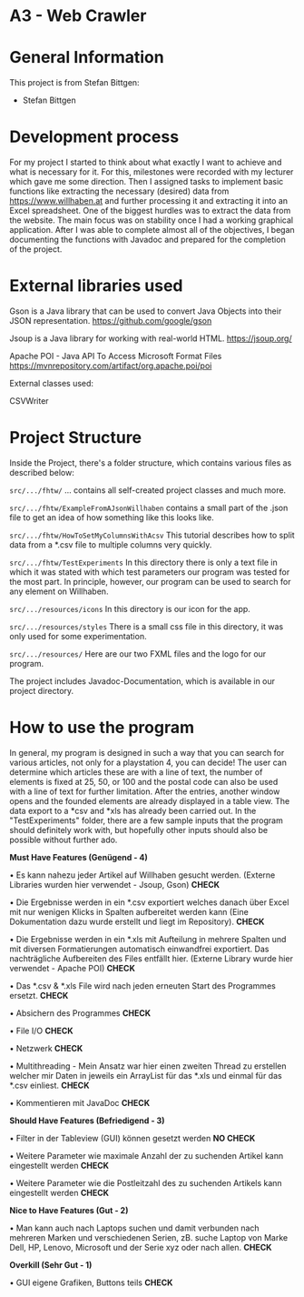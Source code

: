# A3 - Web Crawler

# General Information
This project is from Stefan Bittgen:


- Stefan Bittgen

# Development process

For my project I started to think about what exactly I want to achieve and what is necessary for it. 
For this, milestones were recorded with my lecturer which gave me some direction. 
Then I assigned tasks to implement basic functions like extracting the necessary (desired) data 
from https://www.willhaben.at and further processing it and extracting it into an Excel spreadsheet. 
One of the biggest hurdles was to extract the data from the website. 
The main focus was on stability once I had a working graphical application. 
After I was able to complete almost all of the objectives, I began documenting the functions with Javadoc and prepared for the completion of the project.


# External libraries used

Gson is a Java library that can be used to convert Java Objects into their JSON representation.
https://github.com/google/gson

Jsoup is a Java library for working with real-world HTML.
https://jsoup.org/

Apache POI - Java API To Access Microsoft Format Files 
https://mvnrepository.com/artifact/org.apache.poi/poi

External classes used: 

CSVWriter

# Project Structure

Inside the Project, there's a folder structure, which contains various files as described below:

`src/.../fhtw/` ... contains all self-created project classes and much more.

`src/.../fhtw/ExampleFromAJsonWillhaben` contains a small part of the .json file to get an idea of how something like this looks like.

`src/.../fhtw/HowToSetMyColumnsWithAcsv` This tutorial describes how to split data from a *.csv file to multiple columns very quickly.


`src/.../fhtw/TestExperiments` In this directory there is only a text file in which it was stated with which test parameters our program was tested for the most part. In principle, however, our program can be used to search for any element on Willhaben.

`src/.../resources/icons` In this directory is our icon for the app.

`src/.../resources/styles` There is a small css file in this directory, it was only used for some experimentation.

`src/.../resources/` Here are our two FXML files and the logo for our program.

 The project includes Javadoc-Documentation, which is available in our project directory.

 # How to use the program

In general, my program is designed in such a way that you can search for various articles, not only for a playstation 4, you can decide! The user can determine which articles these are with a line of text, the number of elements is fixed at 25, 50, or 100 and the postal code can also be used with a line of text for further limitation. 
After the entries, another window opens and the founded elements are already displayed in a table view. The data export to a *csv and *xls has already been carried out. In the "TestExperiments" folder, there are a few sample inputs that the program should definitely work with, but hopefully other inputs should also be possible without further ado.


**Must Have Features (Genügend - 4)**

•	Es kann nahezu jeder Artikel auf Willhaben gesucht werden. (Externe Libraries wurden hier verwendet - Jsoup, Gson) **CHECK**

•   Die Ergebnisse werden in ein *.csv exportiert welches danach über Excel mit nur wenigen Klicks in Spalten aufbereitet werden kann (Eine Dokumentation dazu wurde erstellt und liegt im Repository). **CHECK**

•	Die Ergebnisse werden in ein *.xls mit Aufteilung in mehrere Spalten und mit diversen Formatierungen automatisch einwandfrei exportiert. Das nachträgliche Aufbereiten des Files entfällt hier. (Externe Library wurde hier verwendet - Apache POI) **CHECK**

•	Das *.csv & *.xls File wird nach jeden erneuten Start des Programmes ersetzt. **CHECK**

•	Absichern des Programmes **CHECK**

•	File I/O **CHECK**

•	Netzwerk **CHECK**

•	Multithreading - Mein Ansatz war hier einen zweiten Thread zu erstellen welcher mir Daten in jeweils ein ArrayList für das *.xls und einmal für das *.csv einliest. **CHECK**

•	Kommentieren mit JavaDoc **CHECK**


**Should Have Features (Befriedigend - 3)**

•	Filter in der Tableview (GUI) können gesetzt werden **NO CHECK**

•	Weitere Parameter wie maximale Anzahl der zu suchenden Artikel kann eingestellt werden **CHECK**

•	Weitere Parameter wie die Postleitzahl des zu suchenden Artikels kann eingestellt werden **CHECK**



**Nice to Have Features (Gut - 2)**


•	Man kann auch nach Laptops suchen und damit verbunden nach mehreren Marken und verschiedenen Serien, zB. suche Laptop von Marke Dell, HP, Lenovo, Microsoft und der Serie xyz oder nach allen. **CHECK**

**Overkill (Sehr Gut - 1)**

•	GUI eigene Grafiken, Buttons teils **CHECK**






